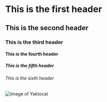 # This is the first header
## This is the second header
### This is the third header
#### This is the fourth header
##### This is the fifth header
###### This is the sixth header 

![Image of Yaktocat](https://octodex.github.com/images/yaktocat.png)
